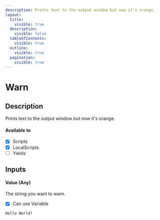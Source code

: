 ```yaml
---
description: Prints text to the output window but now it's orange.
layout:
  title:
    visible: true
  description:
    visible: false
  tableOfContents:
    visible: true
  outline:
    visible: true
  pagination:
    visible: true
---
```


# Warn

## Description

Prints text to the output window but now it's orange.

#### Available to

* [x] Scripts
* [x] LocalScripts
* [ ] Yields

## Inputs

#### Value (Any)

The string you want to warn.

* [x] Can use Variable

```
Hello World!
```

